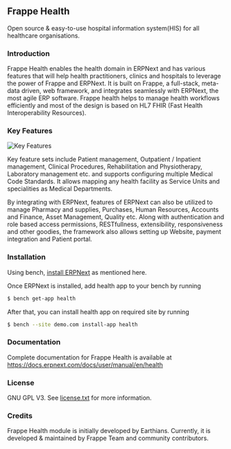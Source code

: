 ## Frappe Health

Open source & easy-to-use hospital information system(HIS) for all healthcare organisations.


### Introduction

Frappe Health enables the health domain in ERPNext and has various features that will help health practitioners, clinics and hospitals to leverage the power of Frappe and ERPNext. It is built on Frappe, a full-stack, meta-data driven, web framework, and integrates seamlessly with ERPNext, the most agile ERP software. Frappe health helps to manage health workflows efficiently and most of the design is based on HL7 FHIR (Fast Health Interoperability Resources).


### Key Features

![Key Features](https://raw.githubusercontent.com/frappe/health/develop/key-features.png)

Key feature sets include Patient management, Outpatient / Inpatient management, Clinical Procedures, Rehabilitation and Physiotherapy, Laboratory management etc. and supports configuring multiple Medical Code Standards. It allows mapping any health facility as Service Units and specialities as Medical Departments.

By integrating with ERPNext, features of ERPNext can also be utilized to manage Pharmacy and supplies, Purchases, Human Resources, Accounts and Finance, Asset Management, Quality etc. Along with authentication and role based access permissions, RESTfullness, extensibility, responsiveness and other goodies, the framework also allows setting up Website, payment integration and Patient portal.


### Installation

Using bench, [install ERPNext](https://github.com/frappe/bench#installation) as mentioned here.

Once ERPNext is installed, add health app to your bench by running

```sh
$ bench get-app health
```

After that, you can install health app on required site by running

```sh
$ bench --site demo.com install-app health
```


### Documentation

Complete documentation for Frappe Health is available at https://docs.erpnext.com/docs/user/manual/en/health


### License

GNU GPL V3. See [license.txt](https://github.com/frappe/health/blob/develop/license.txt) for more information.


### Credits

Frappe Health module is initially developed by Earthians. Currently, it is developed & maintained by Frappe Team and community contributors.
